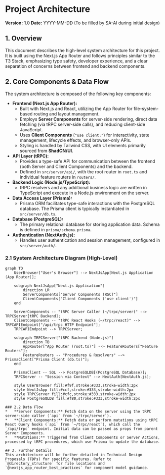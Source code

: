 # Project Architecture

**Version:** 1.0
**Date:** YYYY-MM-DD (To be filled by SA-AI during initial design)

## 1. Overview
This document describes the high-level system architecture for this project. It is built using the Next.js App Router and follows principles similar to the T3 Stack, emphasizing type safety, developer experience, and a clear separation of concerns between frontend and backend components.

## 2. Core Components & Data Flow

The system architecture is composed of the following key components:

*   **Frontend (Next.js App Router):**
    *   Built with Next.js and React, utilizing the App Router for file-system-based routing and layout management.
    *   Employs **Server Components** for server-side rendering, direct data fetching (via tRPC server-side calls), and reducing client-side JavaScript.
    *   Uses **Client Components** (`"use client;"`) for interactivity, state management, lifecycle effects, and browser-only APIs.
    *   Styling is handled by Tailwind CSS, with UI elements primarily sourced from **ShadCN/UI**.
*   **API Layer (tRPC):**
    *   Provides a type-safe API for communication between the frontend (both Server and Client Components) and the backend.
    *   Defined in `src/server/api/`, with the root router in `root.ts` and individual feature routers in `routers/`.
*   **Backend Logic (Node.js/TypeScript):**
    *   tRPC resolvers and any additional business logic are written in TypeScript and execute in a Node.js environment on the server.
*   **Data Access Layer (Prisma):**
    *   Prisma ORM facilitates type-safe interactions with the PostgreSQL database. The Prisma client is typically instantiated in `src/server/db.ts`.
*   **Database (PostgreSQL):**
    *   The primary relational database for storing application data. Schema is defined in `prisma/schema.prisma`.
*   **Authentication (NextAuth.js):**
    *   Handles user authentication and session management, configured in `src/server/auth/`.

### 2.1 System Architecture Diagram (High-Level)

```mermaid
graph TD
    UserBrowser["User's Browser"] --> NextJsApp[Next.js Application (App Router)];

    subgraph NextJsApp["Next.js Application"]
        direction LR
        ServerComponents["Server Components (RSC)"]
        ClientComponents["Client Components ('use client')"]
    end

    ServerComponents -- "tRPC Server Caller (~/trpc/server)" --> TRPCServer[tRPC Backend];
    ClientComponents -- "tRPC React Hooks (~/trpc/react)" --> TRPCAPIEndpoint["/api/trpc HTTP Endpoint"];
    TRPCAPIEndpoint --> TRPCServer;

    subgraph TRPCServer["tRPC Backend (Node.js)"]
        direction TB
        AppRouter["App Router (root.ts)"] --> FeatureRouters["Feature Routers"];
        FeatureRouters -- "Procedures & Resolvers" --> PrismaClient["Prisma Client (db.ts)"];
    end

    PrismaClient -- SQL --> PostgreSQLDB[(PostgreSQL Database)];
    TRPCServer -- "Session via Context" --> NextAuth[NextAuth.js];

    style UserBrowser fill:#f9f,stroke:#333,stroke-width:2px
    style NextJsApp fill:#ccf,stroke:#333,stroke-width:2px
    style TRPCServer fill:#cfc,stroke:#333,stroke-width:2px
    style PostgreSQLDB fill:#f80,stroke:#333,stroke-width:2px

### 2.2 Data Flow
*   **Server Components:** Fetch data on the server using the tRPC server-side caller (`api` from `~/trpc/server`).
*   **Client Components:** Fetch data or perform mutations using tRPC React Query hooks (`api` from `~/trpc/react`), which call the `/api/trpc` endpoint. Initial data can be passed as props from parent Server Components.
*   **Mutations:** Triggered from Client Components or Server Actions, processed by tRPC procedures, which use Prisma to update the database.

## 3. Further Details
This architecture will be further detailed in Technical Design Proposals (TDPs) for specific features. Refer to `@directory_structure` for file locations and `@nextjs_app_router_best_practices` for component model guidance.